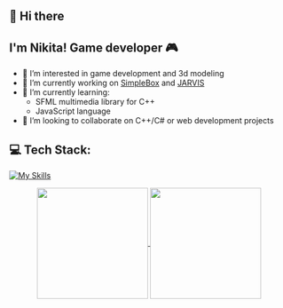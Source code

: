 ## 👋 Hi there
## I'm Nikita! Game developer 🎮
- 👀 I’m interested in game development and 3d modeling
- 🔭 I’m currently working on [SimpleBox](https://github.com/NikitaByte/SimpleBox) and [JARVIS](https://github.com/NikitaByte/JARVIS)
- 🌱 I’m currently learning:
  - SFML multimedia library for С++
  - JavaScript language
- 🤝 I’m looking to collaborate on C++/C# or web development projects

## 💻 Tech Stack:

[![My Skills](https://skillicons.dev/icons?i=c,cpp,cs,py,html,css,js,git,github,dotnet,cmake)](https://skillicons.dev)

<p align="center">
  <a href="https://github.com/anuraghazra/github-readme-stats">
    <img height=200 align="center" src="https://github-readme-stats.vercel.app/api?username=NikitaByte&show_icons=true&theme=radical" />
  </a>
  <a href="https://github.com/anuraghazra/convoychat">
    <img height=200 align="center" src="https://github-readme-stats.vercel.app/api/top-langs?username=NikitaByte&layout=compact&langs_count=8&show_icons=true&theme=radical&card_width=320" />
  </a>
</p>
